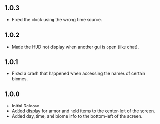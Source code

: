 ## 1.0.3
* Fixed the clock using the wrong time source.

## 1.0.2
* Made the HUD not display when another gui is open (like chat).

## 1.0.1
* Fixed a crash that happened when accessing the names of certain biomes.

## 1.0.0
* Initial Release
* Added display for armor and held items to the center-left of the screen.
* Added day, time, and biome info to the bottom-left of the screen.